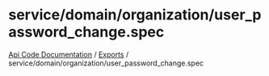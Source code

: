 # service/domain/organization/user\_password\_change.spec
 
[Api Code Documentation](../README.md) / [Exports](../modules.md) / service/domain/organization/user\_password\_change.spec

